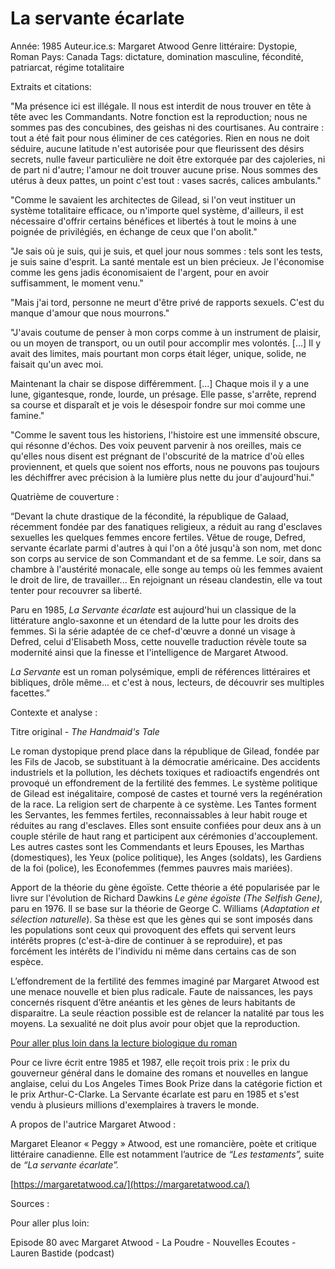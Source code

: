 # La servante écarlate

Année: 1985
Auteur.ice.s: Margaret Atwood
Genre littéraire: Dystopie, Roman
Pays: Canada
Tags: dictature, domination masculine, fécondité, patriarcat, régime totalitaire

Extraits et citations:

"Ma présence ici est illégale. Il nous est interdit de nous trouver en tête à tête avec les Commandants. Notre fonction est la reproduction; nous ne sommes pas des concubines, des geishas ni des courtisanes. Au contraire : tout a été fait pour nous éliminer de ces catégories. Rien en nous ne doit séduire, aucune latitude n'est autorisée pour que fleurissent des désirs secrets, nulle faveur particulière ne doit être extorquée par des cajoleries, ni de part ni d'autre; l'amour ne doit trouver aucune prise. Nous sommes des utérus à deux pattes, un point c'est tout : vases sacrés, calices ambulants."

"Comme le savaient les architectes de Gilead, si l'on veut instituer un système totalitaire efficace, ou n'importe quel système, d'ailleurs, il est nécessaire d'offrir certains bénéfices et libertés à tout le moins à une poignée de privilégiés, en échange de ceux que l'on abolit."

"Je sais où je suis, qui je suis, et quel jour nous sommes : tels sont les tests, je suis saine d'esprit. La santé mentale est un bien précieux. Je l'économise comme les gens jadis économisaient de l'argent, pour en avoir suffisamment, le moment venu."

"Mais j'ai tord, personne ne meurt d'être privé de rapports sexuels. C'est du manque d'amour que nous mourrons."

"J'avais coutume de penser à mon corps comme à un instrument de plaisir, ou un moyen de transport, ou un outil pour accomplir mes volontés. [...] Il y avait des limites, mais pourtant mon corps était léger, unique, solide, ne faisait qu'un avec moi.

Maintenant la chair se dispose différemment. [...] Chaque mois il y a une lune, gigantesque, ronde, lourde, un présage. Elle passe, s'arrête, reprend sa course et disparaît et je vois le désespoir fondre sur moi comme une famine."

"Comme le savent tous les historiens, l'histoire est une immensité obscure, qui résonne d'échos. Des voix peuvent parvenir à nos oreilles, mais ce qu'elles nous disent est prégnant de l'obscurité de la matrice d'où elles proviennent, et quels que soient nos efforts, nous ne pouvons pas toujours les déchiffrer avec précision à la lumière plus nette du jour d'aujourd'hui."

Quatrième de couverture : 

“Devant la chute drastique de la fécondité, la république de Galaad, récemment fondée par des fanatiques religieux, a réduit au rang d'esclaves sexuelles les quelques femmes encore fertiles. Vêtue de rouge, Defred, servante écarlate parmi d'autres à qui l'on a ôté jusqu'à son nom, met donc son corps au service de son Commandant et de sa femme. Le soir, dans sa chambre à l'austérité monacale, elle songe au temps où les femmes avaient le droit de lire, de travailler... En rejoignant un réseau clandestin, elle va tout tenter pour recouvrer sa liberté.

Paru en 1985, *La Servante écarlate* est aujourd'hui un classique de la littérature anglo-saxonne et un étendard de la lutte pour les droits des femmes. Si la série adaptée de ce chef-d'œuvre a donné un visage à Defred, celui d'Elisabeth Moss, cette nouvelle traduction révèle toute sa modernité ainsi que la finesse et l'intelligence de Margaret Atwood.

*La Servante* est un roman polysémique, empli de références littéraires et bibliques, drôle même... et c'est à nous, lecteurs, de découvrir ses multiples facettes.”

Contexte et analyse :

Titre original - *The Handmaid's Tale*

Le roman dystopique prend place dans la république de Gilead, fondée par les Fils de Jacob, se substituant à la démocratie américaine. Des accidents industriels et la pollution, les déchets toxiques et radioactifs engendrés ont provoqué un effondrement de la fertilité des femmes. Le système politique de Gilead est inégalitaire, composé de castes et tourné vers la regénération de la race. La religion sert de charpente à ce système. Les Tantes forment les Servantes, les femmes fertiles, reconnaissables à leur habit rouge et réduites au rang d'esclaves. Elles sont ensuite confiées pour deux ans à un couple stérile de haut rang et participent aux cérémonies d'accouplement. Les autres castes sont  les Commendants et leurs Epouses, les Marthas (domestiques), les Yeux (police politique), les Anges (soldats), les Gardiens de la foi (police), les Econofemmes (femmes pauvres mais mariées). 

Apport de la théorie du gène égoïste. Cette théorie a été popularisée par le livre sur l'évolution de Richard Dawkins *Le gène égoïste (The Selfish Gene)*, paru en 1976. ll se base sur la théorie de George C. Williams (*Adaptation et sélection naturelle*). Sa thèse est que les gènes qui se sont imposés dans les populations sont ceux qui provoquent des effets qui servent leurs intérêts propres (c'est-à-dire de continuer à se reproduire), et pas forcément les intérêts de l'individu ni même dans certains cas de son espèce.

L’effondrement de la fertilité des femmes imaginé par Margaret Atwood est une menace nouvelle et bien plus radicale. Faute de naissances, les pays concernés risquent d’être anéantis et les gènes de leurs habitants de disparaitre. La seule réaction possible est de relancer la natalité par tous les moyens. La sexualité ne doit plus avoir pour objet que la reproduction.

[Pour aller plus loin dans la lecture biologique du roman](https://laphilosophiedesquatrechemins.com/2020/01/07/commentaire-de-lecture-la-servante-ecarlate-margaret-atwood/) 

Pour ce livre écrit entre 1985 et 1987, elle reçoit trois prix : le prix du gouverneur général dans le domaine des romans et nouvelles en langue anglaise, celui du Los Angeles Times Book Prize dans la catégorie fiction et le prix Arthur-C-Clarke. La Servante écarlate est paru en 1985 et s'est vendu à plusieurs millions d'exemplaires à travers le monde.

A propos de l'autrice Margaret Atwood :

Margaret Eleanor « Peggy » Atwood, est une romancière, poète et critique littéraire canadienne. Elle est notamment l’autrice de *“Les testaments”,* suite de *“La servante écarlate”.*

[https://margaretatwood.ca/](https://margaretatwood.ca/)

Sources : 

Pour aller plus loin: 

Episode 80 avec Margaret Atwood - La Poudre - Nouvelles Ecoutes - Lauren Bastide (podcast)